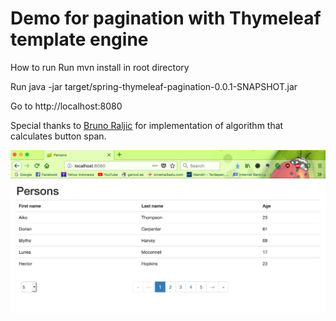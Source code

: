 # Demo for pagination with Thymeleaf template engine

How to run
Run mvn install in root directory

Run java -jar target/spring-thymeleaf-pagination-0.0.1-SNAPSHOT.jar

Go to http://localhost:8080

Special thanks to [Bruno Raljic](https://github.com/brunoraljic) for implementation of algorithm that calculates button span.

![Home Page](img/home.png)